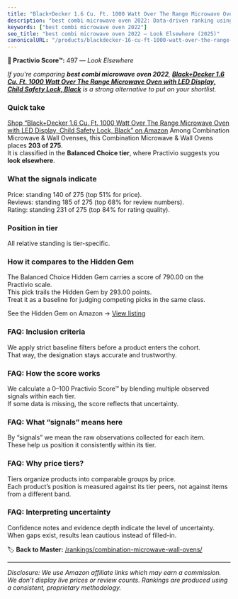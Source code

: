 ```yaml
---
title: "Black+Decker 1.6 Cu. Ft. 1000 Watt Over The Range Microwave Oven with LED Display, Child Safety Lock, Black"
description: "best combi microwave oven 2022: Data-driven ranking using the Practivio Score™. Positioned by quality, value, demand, findability, momentum."
keywords: ["best combi microwave oven 2022"]
seo_title: "best combi microwave oven 2022 — Look Elsewhere (2025)"
canonicalURL: "/products/blackdecker-16-cu-ft-1000-watt-over-the-range-microwave-oven-with-led-display-child-safety-lock-black-B09WYXS2RY/"
---
```


**🚫 Practivio Score™:** 497 — _Look Elsewhere_


*If you're comparing **best combi microwave oven 2022**, **[Black+Decker 1.6 Cu. Ft. 1000 Watt Over The Range Microwave Oven with LED Display, Child Safety Lock, Black](https://www.amazon.com/dp/B09WYXS2RY?tag=practivio-20)** is a strong alternative to put on your shortlist.*
### Quick take
[Shop “Black+Decker 1.6 Cu. Ft. 1000 Watt Over The Range Microwave Oven with LED Display, Child Safety Lock, Black” on Amazon](https://www.amazon.com/dp/B09WYXS2RY?tag=practivio-20)
Among Combination Microwave & Wall Ovenses, this Combination Microwave & Wall Ovens places **203 of 275**.  
It is classified in the **Balanced Choice tier**, where Practivio suggests you **look elsewhere**.

### What the signals indicate
Price: standing 140 of 275 (top 51% for price).  
Reviews: standing 185 of 275 (top 68% for review numbers).  
Rating: standing 231 of 275 (top 84% for rating quality).  

### Position in tier
All relative standing is tier-specific.

### How it compares to the Hidden Gem
The Balanced Choice Hidden Gem carries a score of 790.00 on the Practivio scale.  
This pick trails the Hidden Gem by 293.00 points.  
Treat it as a baseline for judging competing picks in the same class.  

See the Hidden Gem on Amazon → [View listing](https://www.amazon.com/dp/B07JYNPTX3?tag=practivio-20)

### FAQ: Inclusion criteria
We apply strict baseline filters before a product enters the cohort.  
That way, the designation stays accurate and trustworthy.

### FAQ: How the score works
We calculate a 0–100 Practivio Score™ by blending multiple observed signals within each tier.  
If some data is missing, the score reflects that uncertainty.

### FAQ: What “signals” means here
By “signals” we mean the raw observations collected for each item.  
These help us position it consistently within its tier.

### FAQ: Why price tiers?
Tiers organize products into comparable groups by price.  
Each product’s position is measured against its tier peers, not against items from a different band.

### FAQ: Interpreting uncertainty
Confidence notes and evidence depth indicate the level of uncertainty.  
When gaps exist, results lean cautious instead of filled-in.


🏷️ **Back to Master:** [/rankings/combination-microwave-wall-ovens/](/rankings/combination-microwave-wall-ovens/)

---
_Disclosure: We use Amazon affiliate links which may earn a commission. We don’t display live prices or review counts. Rankings are produced using a consistent, proprietary methodology._
